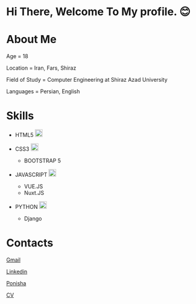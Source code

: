 <h1> Hi There, <strong>Welcome To My profile.</strong> 😊 </h1>

# About Me

Age = 18

Location = Iran, Fars, Shiraz

Field of Study = Computer Engineering at Shiraz Azad University

Languages = Persian, English 

# Skills

- HTML5 <img alt="html_logo" src="https://github.com/alireza0sfr/alireza0sf/assets/images/html.png" width="20" height="20">

- CSS3 <img alt="css_logo" src="https://github.com/alireza0sfr/alireza0sfr/assets/images/css.png" width="20" height="20">
    - BOOTSTRAP 5

- JAVASCRIPT <img alt="js_logo" src="https://github.com/alireza0sfr/alireza0sfr/assets/images/js.png" width="20" height="20">
    - VUE.JS 
    - Nuxt.JS

- PYTHON <img alt="py_logo" src="https://github.com/alireza0sfr/alireza0sfr/assets/images/python.png" width="20" height="20">
    - Django

# Contacts

[Gmail](alireza.safaree@gmail.com)

[Linkedin](https://www.linkedin.com/in/alireza-safari-3b23231bb)

[Ponisha](https://ponisha.ir/profile/alireza.safari)

[CV](https://jobinja.ir/user/alireza_safari)

